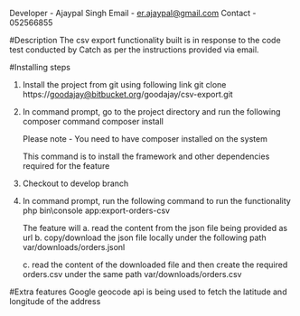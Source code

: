 Developer - Ajaypal Singh
Email - er.ajaypal@gmail.com
Contact - 052566855

#Description
The csv export functionality built is in response to the code test conducted by Catch as per the instructions provided via email.

#Installing steps
1. Install the project from git using following link
   	git clone https://goodajay@bitbucket.org/goodajay/csv-export.git 

2. In command prompt, go to the project directory and run the following composer command
	composer install

	Please note - You need to have composer installed on the system

	This command is to install the framework and other dependencies required for the feature

3. Checkout to develop branch
4. In command prompt, run the following command to run the functionality
	php bin\console app:export-orders-csv

	The feature will 
	a. read the content from the json file being provided as url
	b. copy/download the json file locally under the following path
		var/downloads/orders.jsonl

	c. read the content of the downloaded file and then create the required orders.csv under the same path
		var/downloads/orders.csv

#Extra features
Google geocode api is being used to fetch the latitude and longitude of the address

